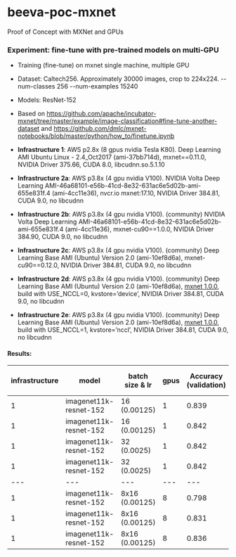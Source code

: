 # beeva-poc-mxnet
Proof of Concept with MXNet and GPUs

### Experiment: fine-tune with pre-trained models on multi-GPU

* Training (fine-tune) on mxnet single machine, multiple GPU
* Dataset: Caltech256. Approximately 30000 images, crop to 224x224. --num-classes 256 --num-examples 15240
* Models: ResNet-152

* Based on https://github.com/apache/incubator-mxnet/tree/master/example/image-classification#fine-tune-another-dataset and https://github.com/dmlc/mxnet-notebooks/blob/master/python/how_to/finetune.ipynb

* **Infrastructure 1**: AWS p2.8x (8 gpus nvidia Tesla K80). Deep Learning AMI Ubuntu Linux - 2.4_Oct2017 (ami-37bb714d), mxnet==0.11.0, NVIDIA Driver 375.66, CUDA 8.0, libcudnn.so.5.1.10

* **Infrastructure 2a**: AWS p3.8x (4 gpu nvidia V100). NVIDIA Volta Deep Learning AMI-46a68101-e56b-41cd-8e32-631ac6e5d02b-ami-655e831f.4 (ami-4cc11e36), nvcr.io mxnet:17.10, NVIDIA Driver 384.81, CUDA 9.0, no libcudnn

* **Infrastructure 2b**: AWS p3.8x (4 gpu nvidia V100). (community) NVIDIA Volta Deep Learning AMI-46a68101-e56b-41cd-8e32-631ac6e5d02b-ami-655e831f.4 (ami-4cc11e36), mxnet-cu90==1.0.0, NVIDIA Driver 384.90, CUDA 9.0, no libcudnn

* **Infrastructure 2c**: AWS p3.8x (4 gpu nvidia V100). (community) Deep Learning Base AMI (Ubuntu) Version 2.0 (ami-10ef8d6a), mxnet-cu90==0.12.0, NVIDIA Driver 384.81, CUDA 9.0, no libcudnn

* **Infrastructure 2d**: AWS p3.8x (4 gpu nvidia V100). (community) Deep Learning Base AMI (Ubuntu) Version 2.0 (ami-10ef8d6a), [mxnet 1.0.0](https://github.com/apache/incubator-mxnet/releases/tag/1.0.0), build with USE_NCCL=0, kvstore=’device’, NVIDIA Driver 384.81, CUDA 9.0, no libcudnn

* **Infrastructure 2e**: AWS p3.8x (4 gpu nvidia V100). (community) Deep Learning Base AMI (Ubuntu) Version 2.0 (ami-10ef8d6a), [mxnet 1.0.0](https://github.com/apache/incubator-mxnet/releases/tag/1.0.0), build with USE_NCCL=1, kvstore=’nccl’, NVIDIA Driver 384.81, CUDA 9.0, no libcudnn



#### Results:

| infrastructure | model | batch size & lr | gpus | Accuracy (validation) | Epochs | Training time (s/epoch) | Throughput (samples/s) | GPU Utilization
| --- | --- | --- | --- | --- | --- | --- | --- | ---
| 1 | imagenet11k-resnet-152 | 16 (0.00125) | 1 | 0.839 | 1 |  | 18.9 | 
| 1 | imagenet11k-resnet-152 | 16 (0.00125) | 1 | 0.842 | 1 |  | 18.9 | 
| 1 | imagenet11k-resnet-152 | 32 (0.0025) | 1 | 0.842 | 1 |  | 19.8 | 
| 1 | imagenet11k-resnet-152 | 32 (0.0025) | 1 | 0.842 | 1 |  | 19.8 | 
| --- | --- | --- | --- | --- | --- | --- | --- | ---
| 1 | imagenet11k-resnet-152 | 8x16 (0.00125) | 8 | 0.798 | 1 |  | 152 | 
| 1 | imagenet11k-resnet-152 | 8x16 (0.00125) | 8 | 0.831 | 1 |  | 151 |
| 1 | imagenet11k-resnet-152 | 8x16 (0.00125) | 8 | 0.836 | 1 |  | 151 |





